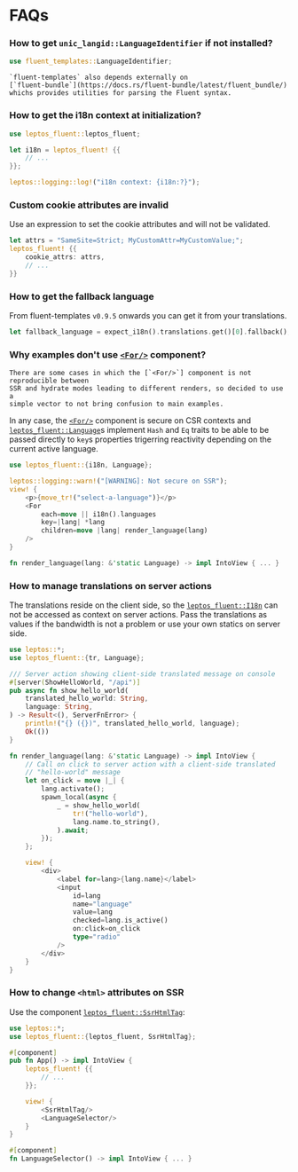 <!-- markdownlint-disable MD001 -->

# FAQs

<!-- toc -->

### How to get `unic_langid::LanguageIdentifier` if not installed?

```rust
use fluent_templates::LanguageIdentifier;
```

```admonish tip
`fluent-templates` also depends externally on
[`fluent-bundle`](https://docs.rs/fluent-bundle/latest/fluent_bundle/)
whichs provides utilities for parsing the Fluent syntax.
```

### How to get the i18n context at initialization?

```rust
use leptos_fluent::leptos_fluent;

let i18n = leptos_fluent! {{
    // ...
}};

leptos::logging::log!("i18n context: {i18n:?}");
```

### Custom cookie attributes are invalid

Use an expression to set the cookie attributes and will not be validated.

```rust
let attrs = "SameSite=Strict; MyCustomAttr=MyCustomValue;";
leptos_fluent! {{
    cookie_attrs: attrs,
    // ...
}}
```

### How to get the fallback language

From fluent-templates `v0.9.5` onwards you can get it from your translations.

```rust
let fallback_language = expect_i18n().translations.get()[0].fallback();
```

### Why examples don't use [`<For/>`] component?

```admonish bug
There are some cases in which the [`<For/>`] component is not reproducible between
SSR and hydrate modes leading to different renders, so decided to use a
simple vector to not bring confusion to main examples.
```

In any case, the [`<For/>`] component is secure on CSR contexts and
[`leptos_fluent::Language`]s implement `Hash` and `Eq` traits to be
able to be passed directly to `key`s properties trigerring reactivity
depending on the current active language.

```rust
use leptos_fluent::{i18n, Language};

leptos::logging::warn!("[WARNING]: Not secure on SSR");
view! {
    <p>{move_tr!("select-a-language")}</p>
    <For
        each=move || i18n().languages
        key=|lang| *lang
        children=move |lang| render_language(lang)
    />
}

fn render_language(lang: &'static Language) -> impl IntoView { ... }
```

### How to manage translations on server actions

The translations reside on the client side, so the [`leptos_fluent::I18n`]
can not be accessed as context on server actions. Pass the translations
as values if the bandwidth is not a problem or use your own statics on
server side.

```rust
use leptos::*;
use leptos_fluent::{tr, Language};

/// Server action showing client-side translated message on console
#[server(ShowHelloWorld, "/api")]
pub async fn show_hello_world(
    translated_hello_world: String,
    language: String,
) -> Result<(), ServerFnError> {
    println!("{} ({})", translated_hello_world, language);
    Ok(())
}

fn render_language(lang: &'static Language) -> impl IntoView {
    // Call on click to server action with a client-side translated
    // "hello-world" message
    let on_click = move |_| {
        lang.activate();
        spawn_local(async {
            _ = show_hello_world(
                tr!("hello-world"),
                lang.name.to_string(),
            ).await;
        });
    };

    view! {
        <div>
            <label for=lang>{lang.name}</label>
            <input
                id=lang
                name="language"
                value=lang
                checked=lang.is_active()
                on:click=on_click
                type="radio"
            />
        </div>
    }
}
```

### How to change `<html>` attributes on SSR

Use the component [`leptos_fluent::SsrHtmlTag`]:

```rust
use leptos::*;
use leptos_fluent::{leptos_fluent, SsrHtmlTag};

#[component]
pub fn App() -> impl IntoView {
    leptos_fluent! {{
        // ...
    }};

    view! {
        <SsrHtmlTag/>
        <LanguageSelector/>
    }
}

#[component]
fn LanguageSelector() -> impl IntoView { ... }
```

[`leptos_fluent::SsrHtmlTag`]: https://docs.rs/leptos-fluent/latest/leptos_fluent/fn.SsrHtmlTag.html
[`<For/>`]: https://docs.rs/leptos/latest/leptos/fn.For.html
[`leptos_fluent::Language`]: https://docs.rs/leptos-fluent/latest/leptos_fluent/struct.Language.html
[`leptos_fluent::I18n`]: https://docs.rs/leptos-fluent/latest/leptos_fluent/struct.I18n.html
